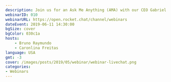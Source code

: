 ```yaml
---
description: Join us for an Ask Me Anything (AMA) with our CEO Gabriel Engel.  Gabriel will be answering your questions and discussing current developments, investments, product launches and much much more.
webinarID: 010
webinarURL: https://open.rocket.chat/channel/webinars
dateEvent: 2019-06-11 14:30:00
bgSize: cover
bgColor: 030c1a
hosts:
    - Bruno Raymundo
    - Caronlina Freitas
language: USA
gmt: -3
cover: /images/posts/2019/05/webinar/webinar-livechat.png
categories:
- Webinars
---
```


